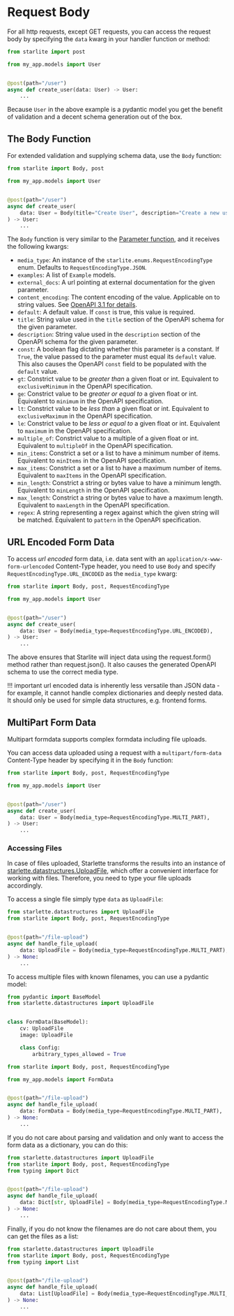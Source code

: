 # Request Body

For all http requests, except GET requests, you can access the request body by specifying the `data` kwarg in your
handler function or method:

```python
from starlite import post

from my_app.models import User


@post(path="/user")
async def create_user(data: User) -> User:
    ...
```

Because `User` in the above example is a pydantic model you get the benefit of validation and a decent schema generation
out of the box.

## The Body Function

For extended validation and supplying schema data, use the `Body` function:

```python
from starlite import Body, post

from my_app.models import User


@post(path="/user")
async def create_user(
    data: User = Body(title="Create User", description="Create a new user.")
) -> User:
    ...
```

The `Body` function is very similar to the [Parameter function](3-parameters#the-parameter-function), and it receives the following
kwargs:

- `media_type`: An instance of the `starlite.enums.RequestEncodingType` enum. Defaults to `RequestEncodingType.JSON`.
- `examples`: A list of `Example` models.
- `external_docs`: A url pointing at external documentation for the given parameter.
- `content_encoding`: The content encoding of the value. Applicable on to string values.
  See [OpenAPI 3.1 for details](https://spec.openapis.org/oas/latest.html#schema-object).
- `default`: A default value. If `const` is true, this value is required.
- `title`: String value used in the `title` section of the OpenAPI schema for the given parameter.
- `description`: String value used in the `description` section of the OpenAPI schema for the given parameter.
- `const`: A boolean flag dictating whether this parameter is a constant. If `True`, the value passed to the parameter
  must equal its `default` value. This also causes the OpenAPI `const` field to be populated with the `default` value.
- `gt`: Constrict value to be _greater than_ a given float or int. Equivalent to `exclusiveMinimum` in the OpenAPI
  specification.
- `ge`: Constrict value to be _greater or equal to_ a given float or int. Equivalent to `minimum` in the OpenAPI
  specification.
- `lt`: Constrict value to be _less than_ a given float or int. Equivalent to `exclusiveMaximum` in the OpenAPI
  specification.
- `le`: Constrict value to be _less or equal to_ a given float or int. Equivalent to `maximum` in the OpenAPI
  specification.
- `multiple_of`: Constrict value to a multiple of a given float or int. Equivalent to `multipleOf` in the OpenAPI
  specification.
- `min_items`: Constrict a set or a list to have a minimum number of items. Equivalent to `minItems` in the OpenAPI
  specification.
- `max_items`: Constrict a set or a list to have a maximum number of items. Equivalent to `maxItems` in the OpenAPI
  specification.
- `min_length`: Constrict a string or bytes value to have a minimum length. Equivalent to `minLength` in the OpenAPI
  specification.
- `max_length`: Constrict a string or bytes value to have a maximum length. Equivalent to `maxLength` in the OpenAPI
  specification.
- `regex`: A string representing a regex against which the given string will be matched. Equivalent to `pattern` in the
  OpenAPI specification.

## URL Encoded Form Data

To access _url encoded_ form data, i.e. data sent with an `application/x-www-form-urlencoded` Content-Type header, you
need to use `Body` and specify `RequestEncodingType.URL_ENCODED` as the `media_type` kwarg:

```python
from starlite import Body, post, RequestEncodingType

from my_app.models import User


@post(path="/user")
async def create_user(
    data: User = Body(media_type=RequestEncodingType.URL_ENCODED),
) -> User:
    ...
```

The above ensures that Starlite will inject data using the request.form() method rather than request.json(). It also
causes the generated OpenAPI schema to use the correct media type.

<!-- prettier-ignore -->
!!! important
    url encoded data is inherently less versatile than JSON data - for example, it cannot handle complex
    dictionaries and deeply nested data. It should only be used for simple data structures, e.g. frontend forms.

## MultiPart Form Data

Multipart formdata supports complex formdata including file uploads.

You can access data uploaded using a request with a `multipart/form-data` Content-Type header by specifying it in
the `Body` function:

```python
from starlite import Body, post, RequestEncodingType

from my_app.models import User


@post(path="/user")
async def create_user(
    data: User = Body(media_type=RequestEncodingType.MULTI_PART),
) -> User:
    ...
```

### Accessing Files

In case of files uploaded, Starlette transforms the results into an instance
of [starlette.datastructures.UploadFile](https://www.starlette.io/requests/#request-files), which offer a convenient
interface for working with files. Therefore, you need to type your file uploads accordingly.

To access a single file simply type `data` as `UploadFile`:

```python
from starlette.datastructures import UploadFile
from starlite import Body, post, RequestEncodingType


@post(path="/file-upload")
async def handle_file_upload(
    data: UploadFile = Body(media_type=RequestEncodingType.MULTI_PART),
) -> None:
    ...
```

To access multiple files with known filenames, you can use a pydantic model:

```python title="my_app/models.py"
from pydantic import BaseModel
from starlette.datastructures import UploadFile


class FormData(BaseModel):
    cv: UploadFile
    image: UploadFile

    class Config:
        arbitrary_types_allowed = True
```

```python
from starlite import Body, post, RequestEncodingType

from my_app.models import FormData


@post(path="/file-upload")
async def handle_file_upload(
    data: FormData = Body(media_type=RequestEncodingType.MULTI_PART),
) -> None:
    ...
```

If you do not care about parsing and validation and only want to access the form data as a dictionary, you can do this:

```python
from starlette.datastructures import UploadFile
from starlite import Body, post, RequestEncodingType
from typing import Dict


@post(path="/file-upload")
async def handle_file_upload(
    data: Dict[str, UploadFile] = Body(media_type=RequestEncodingType.MULTI_PART)
) -> None:
    ...
```

Finally, if you do not know the filenames are do not care about them, you can get the files as a list:

```python
from starlette.datastructures import UploadFile
from starlite import Body, post, RequestEncodingType
from typing import List


@post(path="/file-upload")
async def handle_file_upload(
    data: List[UploadFile] = Body(media_type=RequestEncodingType.MULTI_PART),
) -> None:
    ...
```
